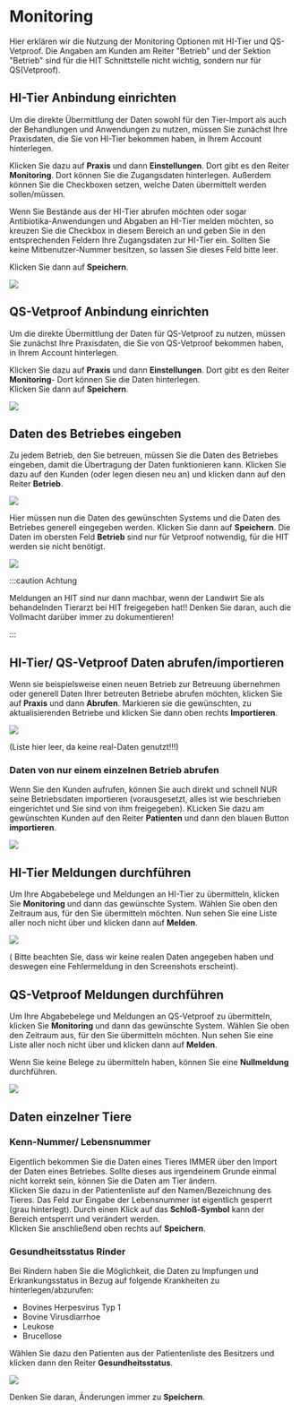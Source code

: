 # Monitoring  

Hier erklären wir die Nutzung der Monitoring Optionen mit HI-Tier und QS-Vetproof. 
Die Angaben am Kunden am Reiter "Betrieb" und der Sektion "Betrieb" sind für die HIT Schnittstelle nicht wichtig, sondern nur für
QS(Vetproof).

## HI-Tier Anbindung einrichten

Um die direkte Übermittlung der Daten sowohl für den Tier-Import als auch der Behandlungen und Anwendungen zu nutzen, müssen Sie
zunächst Ihre Praxisdaten, die Sie von HI-Tier bekommen haben, in Ihrem Account hinterlegen.

Klicken Sie dazu auf **Praxis** und dann **Einstellungen**. Dort gibt es den Reiter **Monitoring**. Dort können Sie die Zugangsdaten hinterlegen.
Außerdem können Sie die Checkboxen setzen, welche Daten übermittelt werden sollen/müssen.

Wenn Sie Bestände aus der HI-Tier abrufen möchten oder sogar Antibiotika-Anwendungen und Abgaben an HI-Tier melden möchten,
so kreuzen Sie die Checkbox in diesem Bereich an und geben Sie in den entsprechenden Feldern Ihre Zugangsdaten zur HI-Tier ein. 
Sollten Sie keine Mitbenutzer-Nummer besitzen, so lassen Sie dieses Feld bitte leer.

Klicken Sie dann auf **Speichern**.

![](../../static/img/Nutztiere/HIT1.png)

## QS-Vetproof Anbindung einrichten

Um die direkte Übermittlung der Daten für QS-Vetproof zu nutzen, müssen Sie
zunächst Ihre Praxisdaten, die Sie von QS-Vetproof bekommen haben, in Ihrem Account hinterlegen.

Klicken Sie dazu auf **Praxis** und dann **Einstellungen**. Dort gibt es den Reiter **Monitoring**- Dort können Sie die Daten hinterlegen.  
Klicken Sie dann auf **Speichern**.

![](../../static/img/Nutztiere/HIT1.png)


## Daten des Betriebes eingeben

Zu jedem Betrieb, den Sie betreuen, müssen Sie die Daten des Betriebes eingeben, damit die Übertragung der Daten funktionieren kann.
Klicken Sie dazu auf den Kunden (oder legen diesen neu an) und klicken dann auf den Reiter **Betrieb**.

![](../../static/img/Nutztiere/betriebsdaten.png)

Hier müssen nun die Daten des gewünschten Systems und die Daten des Betriebes generell eingegeben werden. Klicken Sie dann auf **Speichern**.
Die Daten im obersten Feld **Betrieb** sind nur für Vetproof notwendig, für die HIT werden sie nicht benötigt.

![](../../static/img/Nutztiere/betriebsdaten2.png)

:::caution Achtung

Meldungen an HIT sind nur dann machbar, wenn der Landwirt Sie als behandelnden Tierarzt bei HIT freigegeben hat!! Denken Sie daran, auch die
Vollmacht darüber immer zu dokumentieren!

:::

## HI-Tier/ QS-Vetproof Daten abrufen/importieren

Wenn sie beispielsweise einen neuen Betrieb zur Betreuung übernehmen oder generell Daten Ihrer betreuten Betriebe abrufen möchten, klicken Sie auf **Praxis**
und dann **Abrufen**. Markieren sie die gewünschten, zu aktualisierenden Betriebe und klicken Sie dann oben rechts **Importieren**.

![](../../static/img/Nutztiere/bestands_import2.png)

(Liste hier leer, da keine real-Daten genutzt!!!)

### Daten von nur einem einzelnen Betrieb abrufen

Wenn Sie den Kunden aufrufen, können Sie auch direkt und schnell NUR seine Betriebsdaten importieren (vorausgesetzt, alles ist wie beschrieben eingerichtet
und Sie sind von ihm freigegeben). KLicken Sie dazu am gewünschten Kunden auf den Reiter **Patienten** und dann den blauen Button **importieren**.

![](../../static/img/Nutztiere/betriebs_import1.png)

## HI-Tier Meldungen durchführen

Um Ihre Abgabebelege und Meldungen an HI-Tier zu übermitteln, klicken Sie **Monitoring** und dann das gewünschte System.
Wählen Sie oben den Zeitraum aus, für den Sie übermitteln möchten. Nun sehen Sie eine Liste aller noch nicht über und klicken dann auf **Melden**.

![](../../static/img/Nutztiere/hit_meldung1.png)

( Bitte beachten Sie, dass wir keine realen Daten angegeben haben und deswegen eine Fehlermeldung in den Screenshots erscheint).

## QS-Vetproof Meldungen durchführen

Um Ihre Abgabebelege und Meldungen an QS-Vetproof zu übermitteln, klicken Sie **Monitoring** und dann das gewünschte System.
Wählen Sie oben den Zeitraum aus, für den Sie übermitteln möchten. Nun sehen Sie eine Liste aller noch nicht über und klicken dann auf **Melden**.

Wenn Sie keine Belege zu übermitteln haben, können Sie eine **Nullmeldung** durchführen.

![](../../static/img/Nutztiere/qsvetproof2.png)

## Daten einzelner Tiere

### Kenn-Nummer/ Lebensnummer

Eigentlich bekommen Sie die Daten eines Tieres IMMER über den Import der Daten eines Betriebes. Sollte dieses aus irgendeinem
Grunde einmal nicht korrekt sein, können Sie die Daten am Tier ändern.  
Klicken Sie dazu in der Patientenliste auf den Namen/Bezeichnung des Tieres. Das Feld zur Eingabe der Lebensnummer ist eigentlich gesperrt (grau
hinterlegt). Durch einen Klick auf das **Schloß-Symbol** kann der Bereich entsperrt und verändert werden.  
Klicken Sie anschließend oben rechts auf **Speichern**.

### Gesundheitsstatus Rinder

Bei Rindern haben Sie die Möglichkeit, die Daten zu Impfungen und Erkrankungsstatus in Bezug auf folgende Krankheiten zu hinterlegen/abzurufen:

* Bovines Herpesvirus Typ 1
* Bovine Virusdiarrhoe
* Leukose
* Brucellose

Wählen Sie dazu den Patienten aus der Patientenliste des Besitzers und klicken dann den Reiter **Gesundheitsstatus**.

![](../../static/img/Nutztiere/gesundheitsstatus.png)

Denken Sie daran, Änderungen immer zu **Speichern**.